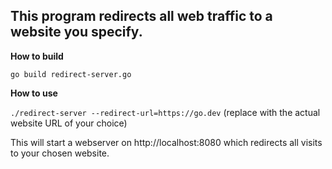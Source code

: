 ## This program redirects all web traffic to a website you specify.

**How to build**

`go build redirect-server.go`

**How to use**

`./redirect-server --redirect-url=https://go.dev` (replace with the actual website URL of your choice)

This will start a webserver on http://localhost:8080 which redirects all visits to your chosen website.
